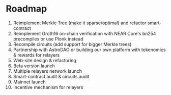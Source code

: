 # Roadmap

1. Reimplement Merkle Tree (make it sparse/optimal) and refactor smart-contract
2. Reimplement Groth16 on-chain verification with NEAR Core's bn254 precompiles or use Plonk instead
3. Recompile circuits (add support for bigger Merkle trees)
4. Partnership with AstroDAO or building our own platform with tokenomics & rewards for relayers
5. Web-site design & refactoring
6. Beta version launch
7. Multiple relayers network launch
8. Smart-contract audit & circuits audit
9. Mainnet launch
10. Incentive mechanism for relayers
